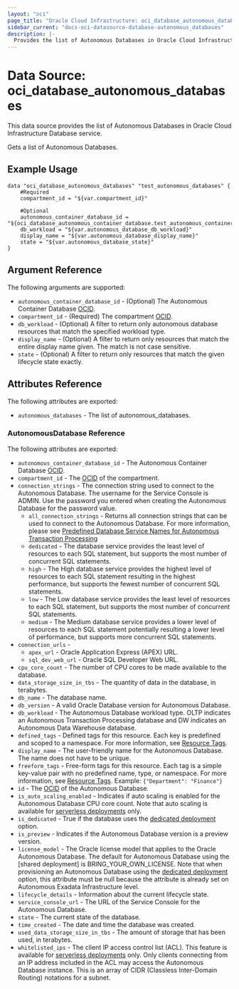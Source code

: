 ```yaml
---
layout: "oci"
page_title: "Oracle Cloud Infrastructure: oci_database_autonomous_databases"
sidebar_current: "docs-oci-datasource-database-autonomous_databases"
description: |-
  Provides the list of Autonomous Databases in Oracle Cloud Infrastructure Database service
---
```


# Data Source: oci_database_autonomous_databases
This data source provides the list of Autonomous Databases in Oracle Cloud Infrastructure Database service.

Gets a list of Autonomous Databases.


## Example Usage

```hcl
data "oci_database_autonomous_databases" "test_autonomous_databases" {
	#Required
	compartment_id = "${var.compartment_id}"

	#Optional
	autonomous_container_database_id = "${oci_database_autonomous_container_database.test_autonomous_container_database.id}"
	db_workload = "${var.autonomous_database_db_workload}"
	display_name = "${var.autonomous_database_display_name}"
	state = "${var.autonomous_database_state}"
}
```

## Argument Reference

The following arguments are supported:

* `autonomous_container_database_id` - (Optional) The Autonomous Container Database [OCID](https://docs.cloud.oracle.com/iaas/Content/General/Concepts/identifiers.htm).
* `compartment_id` - (Required) The compartment [OCID](https://docs.cloud.oracle.com/iaas/Content/General/Concepts/identifiers.htm).
* `db_workload` - (Optional) A filter to return only autonomous database resources that match the specified workload type.
* `display_name` - (Optional) A filter to return only resources that match the entire display name given. The match is not case sensitive.
* `state` - (Optional) A filter to return only resources that match the given lifecycle state exactly.


## Attributes Reference

The following attributes are exported:

* `autonomous_databases` - The list of autonomous_databases.

### AutonomousDatabase Reference

The following attributes are exported:

* `autonomous_container_database_id` - The Autonomous Container Database [OCID](https://docs.cloud.oracle.com/iaas/Content/General/Concepts/identifiers.htm).
* `compartment_id` - The [OCID](https://docs.cloud.oracle.com/iaas/Content/General/Concepts/identifiers.htm) of the compartment.
* `connection_strings` - The connection string used to connect to the Autonomous Database. The username for the Service Console is ADMIN. Use the password you entered when creating the Autonomous Database for the password value.
	* `all_connection_strings` - Returns all connection strings that can be used to connect to the Autonomous Database. For more information, please see [Predefined Database Service Names for Autonomous Transaction Processing](https://docs.oracle.com/en/cloud/paas/atp-cloud/atpug/connect-predefined.html#GUID-9747539B-FD46-44F1-8FF8-F5AC650F15BE) 
	* `dedicated` - The database service provides the least level of resources to each SQL statement, but supports the most number of concurrent SQL statements.
	* `high` - The High database service provides the highest level of resources to each SQL statement resulting in the highest performance, but supports the fewest number of concurrent SQL statements.
	* `low` - The Low database service provides the least level of resources to each SQL statement, but supports the most number of concurrent SQL statements.
	* `medium` - The Medium database service provides a lower level of resources to each SQL statement potentially resulting a lower level of performance, but supports more concurrent SQL statements.
* `connection_urls` - 
	* `apex_url` - Oracle Application Express (APEX) URL.
	* `sql_dev_web_url` - Oracle SQL Developer Web URL.
* `cpu_core_count` - The number of CPU cores to be made available to the database.
* `data_storage_size_in_tbs` - The quantity of data in the database, in terabytes.
* `db_name` - The database name.
* `db_version` - A valid Oracle Database version for Autonomous Database.
* `db_workload` - The Autonomous Database workload type. OLTP indicates an Autonomous Transaction Processing database and DW indicates an Autonomous Data Warehouse database.
* `defined_tags` - Defined tags for this resource. Each key is predefined and scoped to a namespace. For more information, see [Resource Tags](https://docs.cloud.oracle.com/iaas/Content/General/Concepts/resourcetags.htm). 
* `display_name` - The user-friendly name for the Autonomous Database. The name does not have to be unique.
* `freeform_tags` - Free-form tags for this resource. Each tag is a simple key-value pair with no predefined name, type, or namespace. For more information, see [Resource Tags](https://docs.cloud.oracle.com/iaas/Content/General/Concepts/resourcetags.htm).  Example: `{"Department": "Finance"}` 
* `id` - The [OCID](https://docs.cloud.oracle.com/iaas/Content/General/Concepts/identifiers.htm) of the Autonomous Database.
* `is_auto_scaling_enabled` - Indicates if auto scaling is enabled for the Autonomous Database CPU core count. Note that auto scaling is available for [serverless deployments](https://docs.cloud.oracle.com/iaas/Content/Database/Concepts/adboverview.htm#AEI) only. 
* `is_dedicated` - True if the database uses the [dedicated deployment](https://docs.cloud.oracle.com/iaas/Content/Database/Concepts/adbddoverview.htm) option. 
* `is_preview` - Indicates if the Autonomous Database version is a preview version.
* `license_model` - The Oracle license model that applies to the Oracle Autonomous Database. The default for Autonomous Database using the [shared deployment] is BRING_YOUR_OWN_LICENSE. Note that when provisioning an Autonomous Database using the [dedicated deployment](https://docs.cloud.oracle.com/iaas/Content/Database/Concepts/adbddoverview.htm) option, this attribute must be null because the attribute is already set on Autonomous Exadata Infrastructure level. 
* `lifecycle_details` - Information about the current lifecycle state.
* `service_console_url` - The URL of the Service Console for the Autonomous Database.
* `state` - The current state of the database.
* `time_created` - The date and time the database was created.
* `used_data_storage_size_in_tbs` - The amount of storage that has been used, in terabytes.
* `whitelisted_ips` - The client IP access control list (ACL). This feature is available for [serverless deployments](https://docs.cloud.oracle.com/iaas/Content/Database/Concepts/adboverview.htm#AEI) only.  Only clients connecting from an IP address included in the ACL may access the Autonomous Database instance. This is an array of CIDR (Classless Inter-Domain Routing) notations for a subnet. 

